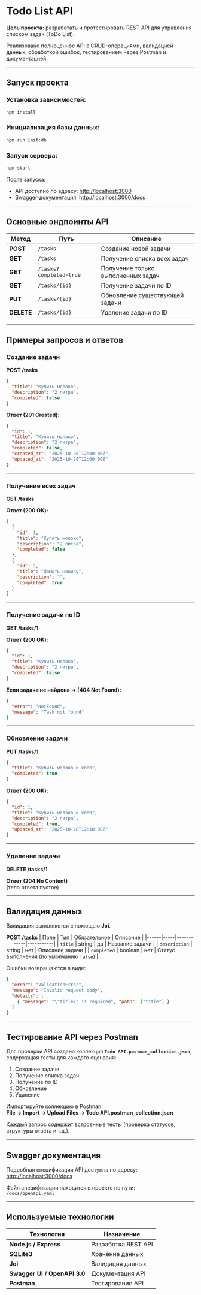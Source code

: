 # Todo List API

**Цель проекта:** разработать и протестировать REST API для управления списком задач (ToDo List).

Реализовано полноценное API с CRUD-операциями, валидацией данных, обработкой ошибок, тестированием через Postman и документацией.

---

## Запуск проекта

### Установка зависимостей:
```bash
npm install
```

### Инициализация базы данных:
```bash
npm run init:db
```

### Запуск сервера:
```bash
npm start
```

После запуска:
- API доступно по адресу: [http://localhost:3000](http://localhost:3000)
- Swagger-документация: [http://localhost:3000/docs](http://localhost:3000/docs)

---

## Основные эндпоинты API

| Метод | Путь | Описание |
|-------|------|----------|
| **POST** | `/tasks` | Создание новой задачи |
| **GET** | `/tasks` | Получение списка всех задач |
| **GET** | `/tasks?completed=true` | Получение только выполненных задач |
| **GET** | `/tasks/{id}` | Получение задачи по ID |
| **PUT** | `/tasks/{id}` | Обновление существующей задачи |
| **DELETE** | `/tasks/{id}` | Удаление задачи по ID |

---

## Примеры запросов и ответов

### Создание задачи
**POST /tasks**
```json
{
  "title": "Купить молоко",
  "description": "2 литра",
  "completed": false
}
```

**Ответ (201 Created):**
```json
{
  "id": 1,
  "title": "Купить молоко",
  "description": "2 литра",
  "completed": false,
  "created_at": "2025-10-20T12:00:00Z",
  "updated_at": "2025-10-20T12:00:00Z"
}
```

---

### Получение всех задач
**GET /tasks**

**Ответ (200 OK):**
```json
[
  {
    "id": 1,
    "title": "Купить молоко",
    "description": "2 литра",
    "completed": false
  },
  {
    "id": 2,
    "title": "Помыть машину",
    "description": "",
    "completed": true
  }
]
```

---

### Получение задачи по ID
**GET /tasks/1**

**Ответ (200 OK):**
```json
{
  "id": 1,
  "title": "Купить молоко",
  "description": "2 литра",
  "completed": false
}
```

**Если задача не найдена → (404 Not Found):**
```json
{
  "error": "NotFound",
  "message": "Task not found"
}
```

---

### Обновление задачи
**PUT /tasks/1**
```json
{
  "title": "Купить молоко и хлеб",
  "completed": true
}
```

**Ответ (200 OK):**
```json
{
  "id": 1,
  "title": "Купить молоко и хлеб",
  "description": "2 литра",
  "completed": true,
  "updated_at": "2025-10-20T12:10:00Z"
}
```

---

### Удаление задачи
**DELETE /tasks/1**

**Ответ (204 No Content)**  
(тело ответа пустое)

---

## Валидация данных

Валидация выполняется с помощью **Joi**.

**POST /tasks**
| Поле | Тип | Обязательное | Описание |
|------|-----|---------------|-----------|
| `title` | string | да | Название задачи |
| `description` | string | нет | Описание задачи |
| `completed` | boolean | нет | Статус выполнения (по умолчанию `false`) |

Ошибки возвращаются в виде:
```json
{
  "error": "ValidationError",
  "message": "Invalid request body",
  "details": [
    { "message": "\"title\" is required", "path": ["title"] }
  ]
}
```

---

## Тестирование API через Postman

Для проверки API создана коллекция **`Todo API.postman_collection.json`**, содержащая тесты для каждого сценария:

1. Создание задачи  
2. Получение списка задач  
3. Получение по ID  
4. Обновление  
5. Удаление  

Импортируйте коллекцию в Postman:  
**File → Import → Upload Files → Todo API.postman_collection.json**

Каждый запрос содержит встроенные тесты (проверка статусов, структуры ответа и т.д.).

---

## Swagger документация

Подробная спецификация API доступна по адресу:  
 [http://localhost:3000/docs](http://localhost:3000/docs)

Файл спецификации находится в проекте по пути:  
`/docs/openapi.yaml`

---

## Используемые технологии

| Технология | Назначение |
|-------------|-------------|
| **Node.js / Express** | Разработка REST API |
| **SQLite3** | Хранение данных |
| **Joi** | Валидация данных |
| **Swagger UI / OpenAPI 3.0** | Документация API |
| **Postman** | Тестирование API |

